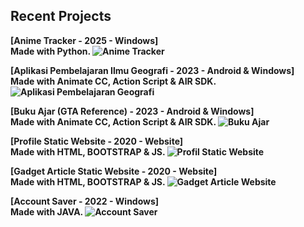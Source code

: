 ## Recent Projects

<b> [Anime Tracker - 2025 - Windows] <br> Made with Python. ![Anime Tracker](https://i.postimg.cc/13mVrbLk/Screenshot-2025-05-12-075158.png)
</b>

<b> [Aplikasi Pembelajaran Ilmu Geografi - 2023 - Android & Windows] <br>  Made with Animate CC, Action Script & AIR SDK. ![Aplikasi Pembelajaran Geografi](https://i.postimg.cc/nhgSQhyv/HOW-TO-landscape.jpg)</b>
<br> 

<b> [Buku Ajar (GTA Reference) - 2023 - Android & Windows] <br>  Made with Animate CC, Action Script & AIR SDK. ![Buku Ajar](https://i.postimg.cc/9f35hjCS/68747470733a2f2f692e706f7374696d672e63632f7344393137504a722f6b696e67736c617965722d322e706e67.png)</b>
<br> 

<b> [Profile Static Website  - 2020 - Website] <br> Made with HTML, BOOTSTRAP & JS. ![Profil Static Website](https://i.postimg.cc/HWFmqz71/68747470733a2f2f692e706f7374696d672e63632f7a47766a516676562f706572736f6e616c2d776562736974652e706e67.png)</b> 
<br> 

<b> [Gadget Article Static Website - 2020 - Website] <br> Made with HTML, BOOTSTRAP & JS. ![Gadget Article Website](https://i.postimg.cc/VNTS1vdw/68747470733a2f2f692e706f7374696d672e63632f32796356305652372f56616e7a6761646765742e706e67.png)</b>
<br> 



<b> [Account Saver - 2022 - Windows] <br>  Made with JAVA. ![Account Saver](https://i.postimg.cc/43nKrV4w/68747470733a2f2f692e706f7374696d672e63632f32534762526471772f6b696e67736c617965722e706e67.png)</b>
